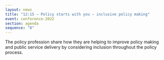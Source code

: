 ```yaml
---
layout: news
title: "12:15 – Policy starts with you – inclusive policy making"
event: conference-2022
section: agenda
sequence: "8"
---
```

The policy profession share how they are helping to improve policy making and public service delivery by considering inclusion throughout the policy process.